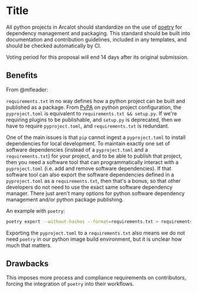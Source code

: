 # Title

All python projects in Arcalot should standardize on the use of
[poetry](https://python-poetry.org/) for dependency management and packaging.
This standard should be built into documentation and contribution guidelines,
included in any templates, and should be checked automatically by CI.

Voting period for this proposal will end 14 days after its original submission.

## Benefits

From @mfleader:

`requirements.txt` in no way defines how a python project can be built and
published as a package. From [PyPA](https://www.pypa.io/en/latest/) on python
project configuration, the `pyproject.toml` is equivalent to `requirements.txt
&& setup.py`. If we're requiring plugins to be publishable, and `setup.py`
is deprecated, then we have to require `pyproject.toml`, and `requirements.txt`
is redundant.

One of the main issues is that `pip` cannot ingest a `pyproject.toml` to install
dependencies for local development. To maintain exactly one set of software
dependencies (instead of a `pyproject.toml` and a `requirements.txt`) for your
project, and to be able to publish that project, then you need a software tool
that can programmatically interact with a `pyproject.toml` (i.e. add and remove
software dependencies). If that software tool can also export the software
dependencies defined in a `pyproject.toml` as a `requirements.txt`, then that's
a bonus, so that other developers do not need to use the exact same software
dependency manager. There just aren't many options for python software
dependency management and/or python package publishing.

An example with `poetry`:

```bash
poetry export --without-hashes --format=requirements.txt > requirements.txt
```

Exporting the `pyproject.toml` to a `requirements.txt` also means we do not need
`poetry` in our python image build environment, but it is unclear how much that
matters.


## Drawbacks

This imposes more process and compliance requirements on contributors, forcing
the integration of `poetry` into their workflows.
